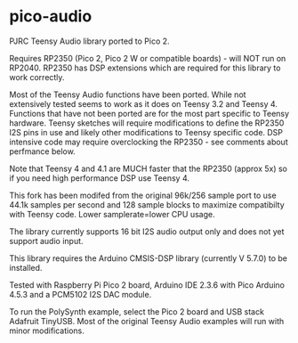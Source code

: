 # pico-audio

PJRC Teensy Audio library ported to Pico 2.

Requires RP2350 (Pico 2, Pico 2 W or compatible boards) - will NOT run on RP2040. RP2350 has DSP extensions which are required for this library to work correctly.

Most of the Teensy Audio functions have been ported. While not extensively tested seems to work as it does on Teensy 3.2 and Teensy 4. Functions that have not been ported are for the most part specific to Teensy hardware. Teensy sketches will require modifications to define the RP2350 I2S pins in use and likely other modifications to Teensy specific code. DSP intensive code may require overclocking the RP2350 - see comments about perfmance below.

Note that Teensy 4 and 4.1 are MUCH faster that the RP2350 (approx 5x) so if you need high performance DSP use Teensy 4.

This fork has been modifed from the original 96k/256 sample port to use 44.1k samples per second and 128 sample blocks to maximize compatibilty with Teensy code. Lower samplerate=lower CPU usage.

The library currently supports 16 bit I2S audio output only and does not yet support audio input.

This library requires the Arduino CMSIS-DSP library (currently V 5.7.0) to be installed.

Tested with Raspberry Pi Pico 2 board, Arduino IDE 2.3.6 with Pico Arduino 4.5.3 and a PCM5102 I2S DAC module.

To run the PolySynth example, select the Pico 2 board and USB stack Adafruit TinyUSB. Most of the original Teensy Audio examples will run with minor modifications.
